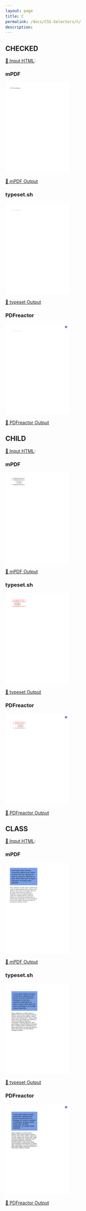 ```yaml
---
layout: page
title: C
permalink: /docs/CSS-Selectors/C/
description: 
---
```




## CHECKED

[📄 Input HTML](/html/CSS%20Selectors/C/checked.html):

### mPDF
![mPDF Preview](mpdf__html_CSS_Selectors_C_checked.html.png) 

[📕 mPDF Output](mpdf__html_CSS_Selectors_C_checked.html.pdf)

### typeset.sh
![typeset Preview](typeset__html_CSS_Selectors_C_checked.html.png) 

[📕 typeset Output](typeset__html_CSS_Selectors_C_checked.html.pdf)

### PDFreactor
![PDFreactor Preview](pdfreactor__html_CSS_Selectors_C_checked.html.png) 

[📕 PDFreactor Output](pdfreactor__html_CSS_Selectors_C_checked.html.pdf)

## CHILD

[📄 Input HTML](/html/CSS%20Selectors/C/child.html):

### mPDF
![mPDF Preview](mpdf__html_CSS_Selectors_C_child.html.png) 

[📕 mPDF Output](mpdf__html_CSS_Selectors_C_child.html.pdf)

### typeset.sh
![typeset Preview](typeset__html_CSS_Selectors_C_child.html.png) 

[📕 typeset Output](typeset__html_CSS_Selectors_C_child.html.pdf)

### PDFreactor
![PDFreactor Preview](pdfreactor__html_CSS_Selectors_C_child.html.png) 

[📕 PDFreactor Output](pdfreactor__html_CSS_Selectors_C_child.html.pdf)

## CLASS

[📄 Input HTML](/html/CSS%20Selectors/C/class.html):

### mPDF
![mPDF Preview](mpdf__html_CSS_Selectors_C_class.html.png) 

[📕 mPDF Output](mpdf__html_CSS_Selectors_C_class.html.pdf)

### typeset.sh
![typeset Preview](typeset__html_CSS_Selectors_C_class.html.png) 

[📕 typeset Output](typeset__html_CSS_Selectors_C_class.html.pdf)

### PDFreactor
![PDFreactor Preview](pdfreactor__html_CSS_Selectors_C_class.html.png) 

[📕 PDFreactor Output](pdfreactor__html_CSS_Selectors_C_class.html.pdf)


